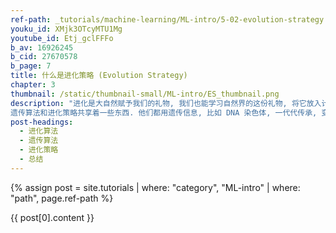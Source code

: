 ```yaml
---
ref-path: _tutorials/machine-learning/ML-intro/5-02-evolution-strategy.md
youku_id: XMjk3OTcyMTU1Mg
youtube_id: Etj_gclFFFo
b_av: 16926245
b_cid: 27670578
b_page: 7
title: 什么是进化策略 (Evolution Strategy)
chapter: 3
thumbnail: /static/thumbnail-small/ML-intro/ES_thumbnail.png
description: "进化是大自然赋予我们的礼物, 我们也能学习自然界的这份礼物, 将它放入计算机, 让计算机也能用进化来解决问题. 我们接着上回提到的遗传算法, 来说一说另一种使用进化理论的优化模式-进化策略 (Evolution Strategy).
遗传算法和进化策略共享着一些东西. 他们都用遗传信息, 比如 DNA 染色体, 一代代传承, 变异. 来获取上一代没有的东西."
post-headings:
  - 进化算法
  - 遗传算法
  - 进化策略
  - 总结
---
```


{% assign post = site.tutorials | where: "category", "ML-intro" | where: "path", page.ref-path %}

{{ post[0].content }}